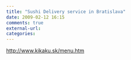 ```yaml
---
title: "Sushi Delivery service in Bratislava"
date: 2009-02-12 16:15
comments: true
external-url:
categories:
---
```

<http://www.kikaku.sk/menu.htm>
